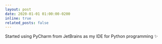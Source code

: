 ```yaml
---
layout: post
date: 2020-01-01 01:00:00-0200
inline: true
related_posts: false
---
```


Started using PyCharm from JetBrains as my IDE for Python programming :sparkles:
